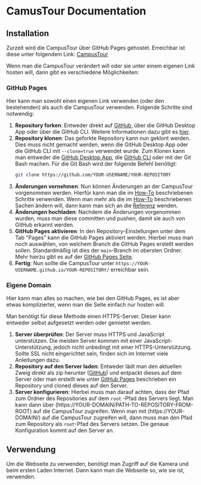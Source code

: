 # CamusTour Documentation

## Installation

Zurzeit wird die CampusTour über GitHub Pages gehostet. Erreichbar ist diese unter folgendem
Link: [CampusTour](https://aldammar.github.io/campusTour/)

Wenn man die CampusTour verändert will oder sie unter einem eigenen Link hosten will, dann gibt es verschiedene
Möglichkeiten:

### GitHub Pages

Hier kann man sowohl einen eigenen Link verwenden (oder den bestehenden) als auch die CampusTour verwenden.
Folgende Schritte sind notwendig:

1. **Repository forken**: Entweder direkt auf [GitHub](https://github.com/Aldammar/campusTour/fork), über die GitHub
   Desktop App oder über die GitHub CLI. Weitere Informationen dazu gibt
   es [hier](https://docs.github.com/de/pull-requests/collaborating-with-pull-requests/working-with-forks/fork-a-repo).
2. **Repository klonen**: Das geforkte Repository kann nun geklont werden. Dies muss nicht gemacht werden, wenn die
   GitHub Desktop App oder die GitHub CLI mit `--clone=true` verwendet wurde. Zum Klonen kann man entweder
   die [GitHub Desktop App](https://docs.github.com/de/repositories/creating-and-managing-repositories/cloning-a-repository?tool=desktop),
   die [GitHub CLI](https://docs.github.com/de/repositories/creating-and-managing-repositories/cloning-a-repository?tool=cli)
   oder mit der Git Bash machen. Für die Git Bash wird der folgende Befehl benötigt:
   ```bash
   git clone https://github.com/YOUR-USERNAME/YOUR-REPOSITORY
    ```
3. **Änderungen vornehmen**: Nun können Änderungen an der CampusTour vorgenommen werden. Hierfür kann man die
   im [How-To](How-to-simple-change.md) beschriebenen Schritte verwenden. Wenn man mehr als die
   im [How-To](How-to-simple-change.md) beschriebenen Sachen ändern will, dann kann man sich an
   die [Referenz](Reference.md) wenden.
4. **Änderungen hochladen**: Nachdem die Änderungen vorgenommen wurden, muss man diese committen und pushen, damit sie
   auch von GitHub erkannt werden.
5. **GitHub Pages aktivieren**: In den Repository-Einstellungen unter dem Tab "Pages" kann die GitHub Pages aktiviert
   werden. Hierbei muss man noch auswählen, von welchem Branch die GitHub Pages erstellt werden sollen. Standardmäßig
   ist dies der `main`-Branch im obersten Ordner. Mehr hierzu gibt es auf
   der [GitHub Pages Seite](https://pages.github.com/).
6. **Fertig**: Nun sollte die CampusTour unter `https://YOUR-USERNAME.github.io/YOUR-REPOSITORY/` erreichbar sein.

### Eigene Domain

Hier kann man alles so machen, wie bei den GitHub Pages, es ist aber etwas komplizierter, wenn man die Seite einfach nur
hosten will.

Man benötigt für diese Methode einen HTTPS-Server. Dieser kann entweder selbst aufgesetzt werden oder gemietet werden.

1. **Server überprüfen**: Der Server muss HTTPS und JavaScript unterstützen. Die meisten Server kommen mit einer
   JavaScript-Unterstützung, jedoch nicht unbedingt mit einer HTTPS-Unterstützung. Sollte SSL nicht eingerichtet sein,
   finden sich im Internet viele Anleitungen dazu.
2. **Repository auf den Server laden**: Entweder lädt man den aktuellen Zweig direkt als zip
   herunter ([GitHub](https://github.com/Aldammar/campusTour/archive/refs/heads/master.zip)) und entpackt dieses auf dem
   Server oder man erstellt wie unter [GitHub Pages](#github-pages) beschrieben ein Repository und cloned dieses auf den
   Server.
3. **Server konfigurieren**: Hierbei muss man darauf achten, dass der Pfad zum Ordner des Repositories auf dem `root`
   -Pfad des Servers liegt. Man kann dann über (https://YOUR-DOMAIN/PATH-TO-REPOSITORY-FROM-ROOT) auf die CampusTour
   zugreifen. Wenn man mit (https://YOUR-DOMAIN/) auf die CampusTour zugreifen will, dann muss man den Pfad zum
   Repository als `root`-Pfad des Servers setzen. Die genaue Konfiguration kommt auf den Server an.

## Verwendung

Um die Webseite zu verwenden, benötigt man Zugriff auf die Kamera und beim ersten Laden Internet. Dann kann man die
Webseite so, wie sie ist, verwenden.